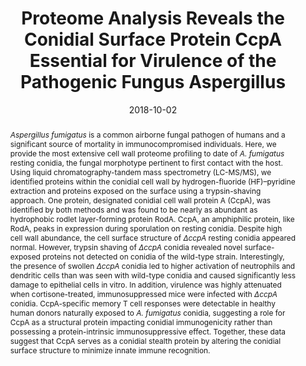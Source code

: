 ---
title: "Proteome Analysis Reveals the Conidial Surface Protein CcpA Essential for Virulence of the Pathogenic Fungus Aspergillus"
authors:
- Vera Voltersen
- Matthew Blango
- Sahra Herrmann
- Franziska Schmidt
- Thorsten Heinekamp
- Maria Strassburger
- Thomas Kruger
- Petra Bacher
- Jasmin Lother
- Esther Weiss
- Kerstin Hunniger
- Hong Liu
- Peter Hortschansky
- Alexander Scheffold
- Jurgen Loffler
- Sven Krappmann
- Sandor Nietzsche
- Oliver Kurzai
- Hermann Einsele
- Olaf Kniemeyer
- Scott G. Filler
- Utz Reichard
- Axel A. Brakhage
#author_notes:
#- "Equal contribution"
#- "Equal contribution"
date: "2018-10-02"
doi: "https://doi.org/10.1128/mBio.01557-18"

# Schedule page publish date (NOT publication's date).
publishDate: "2018-10-02"

# Publication type.
# Legend: 0 = Uncategorized; 1 = Conference paper; 2 = Journal article;
# 3 = Preprint / Working Paper; 4 = Report; 5 = Book; 6 = Book section;
# 7 = Thesis; 8 = Patent
publication_types: ["Journal article"]

# Publication name and optional abbreviated publication name.
publication: "mBio, (9), 5, _pp. 1--18_, https://doi.org/10.1128/mBio.01557-18"
publication_short: ""

abstract: _Aspergillus fumigatus_ is a common airborne fungal pathogen of humans and a significant source of mortality in immunocompromised individuals. Here, we provide the most extensive cell wall proteome profiling to date of _A. fumigatus_ resting conidia, the fungal morphotype pertinent to first contact with the host. Using liquid chromatography-tandem mass spectrometry (LC-MS/MS), we identified proteins within the conidial cell wall by hydrogen-fluoride (HF)–pyridine extraction and proteins exposed on the surface using a trypsin-shaving approach. One protein, designated conidial cell wall protein A (CcpA), was identified by both methods and was found to be nearly as abundant as hydrophobic rodlet layer-forming protein RodA. CcpA, an amphiphilic protein, like RodA, peaks in expression during sporulation on resting conidia. Despite high cell wall abundance, the cell surface structure of _ΔccpA_ resting conidia appeared normal. However, trypsin shaving of _ΔccpA_ conidia revealed novel surface-exposed proteins not detected on conidia of the wild-type strain. Interestingly, the presence of swollen _ΔccpA_ conidia led to higher activation of neutrophils and dendritic cells than was seen with wild-type conidia and caused significantly less damage to epithelial cells in vitro. In addition, virulence was highly attenuated when cortisone-treated, immunosuppressed mice were infected with _ΔccpA_ conidia. CcpA-specific memory T cell responses were detectable in healthy human donors naturally exposed to _A. fumigatus_ conidia, suggesting a role for CcpA as a structural protein impacting conidial immunogenicity rather than possessing a protein-intrinsic immunosuppressive effect. Together, these data suggest that CcpA serves as a conidial stealth protein by altering the conidial surface structure to minimize innate immune recognition.

# Summary. An optional shortened abstract.
summary: 

tags:
- Source Themes
featured: false

# links:
# - name: ""
#   url: ""
url_pdf: https://doi.org/10.1128/mBio.01557-18
url_code: ''
url_dataset: ''
url_poster: ''
url_project: ''
url_slides: ''
url_source: ''
url_video: ''

# Featured image
# To use, add an image named `featured.jpg/png` to your page's folder. 
#image:
#  caption: 'Image credit: [**Unsplash**](https://unsplash.com/photos/jdD8gXaTZsc)'
#  focal_point: ""
#  preview_only: false

# Associated Projects (optional).
#   Associate this publication with one or more of your projects.
#   Simply enter your project's folder or file name without extension.
#   E.g. `internal-project` references `content/project/internal-project/index.md`.
#   Otherwise, set `projects: []`.
#projects: []

# Slides (optional).
#   Associate this publication with Markdown slides.
#   Simply enter your slide deck's filename without extension.
#   E.g. `slides: "example"` references `content/slides/example/index.md`.
#   Otherwise, set `slides: ""`.
#slides: example
---